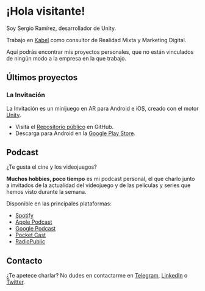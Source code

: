 # ¡Hola visitante!

Soy Sergio Ramírez, desarrollador de Unity.

Trabajo en [Kabel](https://www.kabel.es) como consultor de Realidad Mixta y Marketing Digital.

Aquí podrás encontrar mis proyectos personales, que no están vinculados de ningún modo a la empresa en la que trabajo.

## Últimos proyectos
### La Invitación
La Invitación es un minijuego en AR para Android e iOS, creado con el motor [Unity](https://unity.com).
  - Visita el [Repositorio público](https://github.com/sergioramirezrubio/TheInvitation) en GitHub.
  - Descarga para Android en la [Google Play Store](https://play.google.com/store/apps/details?id=com.SergioRamrez.TheWeddingInvitation).


## Podcast
¿Te gusta el cine y los videojuegos?

**Muchos hobbies, poco tiempo** es mi podcast personal, el que charlo junto a invitados de la actualidad del videojuego y de las películas y series que hemos visto durante la semana.

Disponible en las principales plataformas:
- [Spotify](https://open.spotify.com/show/4TNohLUJWiv5kkjn8yiOl5?si=2517ada84ca74510)
- [Apple Podcast](https://podcasts.apple.com/us/podcast/muchos-hobbies-poco-tiempo/id1549035672?uo=4)
- [Google Podcast](https://www.google.com/podcasts?feed=aHR0cHM6Ly9hbmNob3IuZm0vcy80N2Y0NzZhYy9wb2RjYXN0L3Jzcw==)
- [Pocket Cast](https://pca.st/xe5jep21)
- [RadioPublic](https://radiopublic.com/muchos-hobbies-poco-tiempo-GMpv5j)

## Contacto

¿Te apetece charlar? No dudes en contactarme en [Telegram](https://t.me/ramirezrubio), [LinkedIn](https://www.linkedin.com/in/sergioramirezrubio/) o [Twitter](https://twitter.com/ramirezrubio_).
